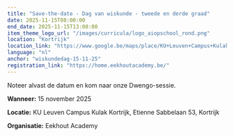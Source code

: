 ```yaml
---
title: "Save-the-date - Dag van wiskunde - tweede en derde graad"
date: 2025-11-15T08:00:00
end_date: 2025-11-15T13:00:00
item_theme_logo_url: "/images/curricula/logo_aiopschool_rond.png"
location: "Kortrijk"
location_link: "https://www.google.be/maps/place/KU+Leuven+Campus+Kulak+Kortrijk/@50.806021,3.2898247,17z/data=!3m2!4b1!5s0x47c33b496c0da127:0x668027e5eb8c3c3c!4m6!3m5!1s0x47c33b1680feea7f:0xb7de98d538fe190!8m2!3d50.806021!4d3.2923996!16zL20vMDhxaG45?hl=nl&entry=ttu&g_ep=EgoyMDI1MDIxOS4xIKXMDSoASAFQAw%3D%3D"
language: "nl"
anchor: "wiskundedag-15-11-25"
registration_link: "https://home.eekhoutacademy.be/"
---
```

Noteer alvast de datum en kom naar onze Dwengo-sessie.

**Wanneer:** 15 november 2025

**Locatie:** KU Leuven Campus Kulak Kortrijk, Etienne Sabbelaan 53, Kortrijk

**Organisatie:** Eekhout Academy
